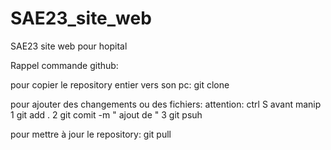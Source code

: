 # SAE23_site_web
SAE23 site web pour hopital

Rappel commande github:

pour copier le repository entier vers son pc:
git clone <url du dossier github>

pour ajouter des changements ou des fichiers:
attention: ctrl S avant manip
1 git add .
2 git comit -m " ajout de <fichier>"
3 git psuh

pour mettre à jour le repository:
git pull